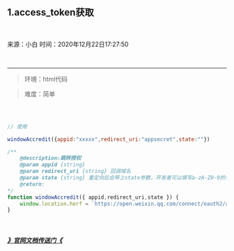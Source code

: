 <!--
 * @Descripttion: 
 * @version: 
 * @Author: miss zhang
 * @Date: 2020-12-22 16:31:52
 * @LastEditors: zhang zi fang
 * @LastEditTime: 2020-12-22 18:03:20
-->

## 1.access_token获取

</br>

来源：小白   时间：2020年12月22日17:27:50

</br>

---
> 环境：html代码

> 难度：简单

</br>

```javascript

// 使用

windowAccredit({appid:"xxxxx",redirect_uri:"appsecret",state:""})

/** 
    @description:跳转授权
    @param appid {string}
    @param redirect_uri {string} 回调域名
    @param state {string} 重定向后会带上state参数，开发者可以填写a-zA-Z0-9的参数值，最多128字节
    @return:
*/
function windowAccredit({ appid,redirect_uri,state }) {
	window.location.herf = `https://open.weixin.qq.com/connect/oauth2/authorize?appid=${appid}&redirect_uri=${redirect_uri}&response_type=code&scope=snsapi_userinfo&state=${state}#wechat_redirect`
}
```

</br>

##### [》官网文档传送门《](https://developers.weixin.qq.com/doc/offiaccount/OA_Web_Apps/Wechat_webpage_authorization.html)